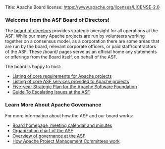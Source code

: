 Title: Apache Board
license: https://www.apache.org/licenses/LICENSE-2.0

### Welcome from the ASF Board of Directors!

The [board of directors](https://www.apache.org/foundation/board/) provides strategic oversight for all operations at the ASF.
While our many Apache projects are run by volunteers working together on a consensus model,
as a corporation there are some areas that are run by the board, relevant corporate officers, or paid staff/contractors of the ASF.
These /board/ pages serve as an official home any statements or offerings from the Board itself, on behalf of the ASF.

The board is happy to host:
* [Listing of core requirements for Apache projects](/board/policies)
* [Listing of core ASF services provided to Apache projects](/board/services)
* [Five-year Strategic Plan for the Apache Software Foundation](/board/ASF-5-year-plan-02-21-2018)
* [Guide To Escalating Issues at the ASF](/board/escalation)

### Learn More About Apache Governance

For more information about how the ASF and our board works:
* [Board homepage, meeting calendar and minutes](/foundation/board/)
* [Organization chart of the ASF](/foundation/governance/orgchart)
* [Overview of governance at the ASF](/foundation/governance/)
* [How Apache Project Management Committees work](/dev/pmc.html)
